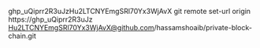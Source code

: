 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
git remote set-url origin https://ghp_uQiprr2R3uJz
Hu2LTCNYEmgSRl70Yx3WjAvX@github.com/hassamshoaib/private-block-chain.git
